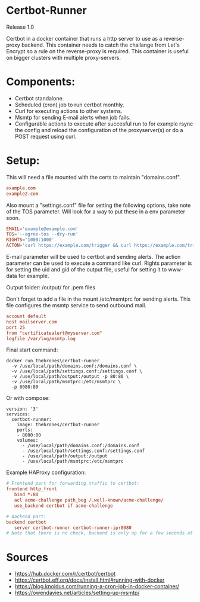 # Certbot-Runner
Release 1.0

Certbot in a docker container that runs a http server to use as a reverse-proxy backend. 
This container needs to catch the challange from Let's Encrypt so a rule on the reverse-proxy is required.
This container is useful on bigger clusters with multiple proxy-servers.

# Components:
  - Certbot standalone.
  - Scheduled (cron) job to run certbot monthly.
  - Curl for executing actions to other systems.
  - Msmtp for sending E-mail alerts when job fails.
  - Configurable actions to execute after succesful run to for example rsync the config and reload the configuration of the proxyserver(s) or do a POST request using curl.

# Setup:
This will need a file mounted with the certs to maintain "domains.conf".
```domains.conf
example.com
example2.com
```

Also mount a "settings.conf" file for setting the following options, take note of the TOS parameter. 
Will look for a way to put these in a env parameter soon.
```settings.conf
EMAIL='example@example.com'
TOS='--agree-tos --dry-run'
RIGHTS='1000:1000'
ACTON='curl https://example.com/trigger && curl https://example.com/trigger '
```
E-mail parameter will be used to certbot and sending alerts.
The action parameter can be used to execute a command like curl. 
Rights parameter is for setting the uid and gid of the output file, useful for setting it to www-data for example.

Output folder: /output/ for .pem files

Don't forget to add a file in the mount /etc/msmtprc for sending alerts. 
This file configures the msmtp service to send outbound mail.
```conf
account default
host mailserver.com
port 25
from "certificatealert@myserver.com"
logfile /var/log/msmtp.log
```

Final start command:
```start
docker run thebrones\certbot-runner
  -v /use/local/path/domains.conf:/domains.conf \
  -v /use/local/path/settings.conf:/settings.conf \
  -v /use/local/path/output:/output -p 80:80 \
  -v /use/local/path/msmtprc:/etc/msmtprc \
  -p 8080:80
```

Or with compose:
````compose
version: '3'
services:
  certbot-runner:
    image: thebrones/certbot-runner
    ports:
    - 8080:80
    volumes:
      - /use/local/path/domains.conf:/domains.conf
      - /use/local/path/settings.conf:/settings.conf 
      - /use/local/path/output:/output
      - /use/local/path/msmtprc:/etc/msmtprc 
````

Example HAProxy configuration:
````haproxy.conf
# Frontend part for forwarding traffic to certbot:
frontend http_front
   bind *:80
   acl acme-challenge path_beg /.well-known/acme-challenge/
   use_backend certbot if acme-challenge

# Backend part:
backend certbot
   server certbot-runner certbot-runner-ip:8080
# Note that there is no check, backend is only up for a few seconds at a time.

````

# Sources
  - https://hub.docker.com/r/certbot/certbot 
  - https://certbot.eff.org/docs/install.html#running-with-docker 
  - https://blog.knoldus.com/running-a-cron-job-in-docker-container/ 
  - https://owendavies.net/articles/setting-up-msmtp/